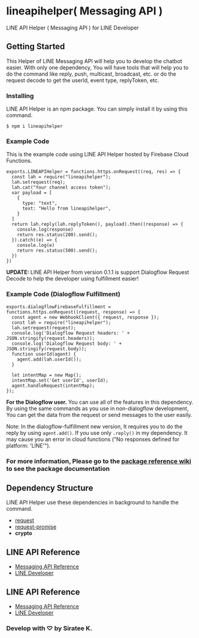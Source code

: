 # lineapihelper( Messaging API )

LINE API Helper ( Messaging API ) for LINE Developer

## Getting Started

This Helper of LINE Messaging API will help you to develop the chatbot easier. With only one dependency, You will have tools that will help you to do the command like reply, push, multicast, broadcast, etc. or do the request decode to get the userId, event type, replyToken, etc.

### Installing

LINE API Helper is an npm package. You can simply install it by using this command.

```
$ npm i lineapihelper
```

### Example Code

This is the example code using LINE API Helper hosted by Firebase Cloud Functions.

```
exports.LINEAPIHelper = functions.https.onRequest((req, res) => {
  const lah = require("lineapihelper");
  lah.setrequest(req);
  lah.cat("Your channel access token");
  var payload = [
    {
      type: "text",
      text: "Hello from lineapihelper",
    }
  ]
  return lah.reply(lah.replyToken(), payload).then((response) => {
    console.log(response)
    return res.status(200).send();
  }).catch((e) => {
    console.log(e)
    return res.status(500).send();
  })
})
```

**UPDATE:** LINE API Helper from version 0.1.1 is support Dialogflow Request Decode to help the developer using fulfillment easier!

### Example Code (Dialogflow Fulfillment)
```
exports.dialogflowFirebaseFulfillment = functions.https.onRequest((request, response) => {
  const agent = new WebhookClient({ request, response });
  const lah = require("lineapihelper");
  lah.setrequest(request);
  console.log('Dialogflow Request headers: ' + JSON.stringify(request.headers));
  console.log('Dialogflow Request body: ' + JSON.stringify(request.body));
  function userId(agent) {
    agent.add(lah.userId());
  }

  let intentMap = new Map();
  intentMap.set('Get userId', userId);
  agent.handleRequest(intentMap);
});

```


**For the Dialogflow user.** You can use all of the features in this dependency. By using the same commands as you use in non-dialogflow development, You can get the data from the request or send messages to the user easily.


Note: In the dialogflow-fulfillment new version, It requires you to do the reply by using `agent.add()`. If you use only `.reply()` in my dependency. It may cause you an error in cloud functions ("No responses defined for platform: 'LINE'").

### For more information, Please go to the [package reference wiki](https://github.com/sirateek/lineapihelper/wiki/Package-Reference) to see the package documentation

## Dependency Structure
LINE API Helper use these dependencies in background to handle the command.

- [request](https://www.npmjs.com/package/request)
- [request-promise](https://www.npmjs.com/package/request-promise)
- **crypto**

## LINE API Reference

- [Messaging API Reference](https://developers.line.biz/en/reference/messaging-api/)
- [LINE Developer](https://developers.line.biz)

## LINE API Reference
* [Messaging API Reference](https://developers.line.biz/en/reference/messaging-api/)
* [LINE Developer](https://developers.line.biz)

### Develop with ♡ by Siratee K.
